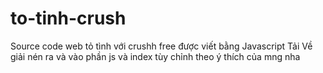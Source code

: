 # to-tinh-crush
Source code web tỏ tình với crushh free được viết bằng Javascript
Tải Về giải nén ra và vào phần js và index tùy chỉnh theo ý thích của mng nha
